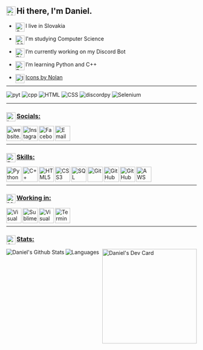## <img  align="left" alt="HandShake" width="24px" src="https://img.icons8.com/nolan/64/so-so.png"/> Hi there, I'm Daniel.

- <img align="left" alt="Country" width="24px" src="https://img.icons8.com/nolan/64/country.png"/> I live in Slovakia<br/><br/> 
- <img align="left" alt="CS" width="24px" src="https://img.icons8.com/nolan/64/curly-brackets.png"/>I'm studying Computer Science<br/><br/> 
- <img align="left" alt="Discord" width="24px" src="https://img.icons8.com/nolan/64/discord-logo.png"/></img> I’m currently working on my Discord Bot<br/><br/>
- <img align="left" alt="Python" width="24px" src="https://img.icons8.com/nolan/64/python.png"/> I’m learning Python and C++<br/><br/>
- <img align="left" alt="Icons" width="24px" src="https://img.icons8.com/nolan/64/info.png"/>[Icons by Nolan][icons]<br/>

---




![pyt](https://img.shields.io/badge/python-3.9-8d42fb?style=for-the-badge&logo=python&logoColor=8d42fb) ![cpp](https://img.shields.io/badge/c++-11-3f67fb?style=for-the-badge&logoColor=3f67fb&logo=c%2B%2B) ![HTML](https://img.shields.io/badge/HTML-5-8d42fb?style=for-the-badge&logoColor=8d42fb&logo=html5) ![CSS](https://img.shields.io/badge/CSS-3-3f67fb?style=for-the-badge&logoColor=3f67fb&logo=css3)  ![discordpy](https://img.shields.io/badge/discord-py-8d42fb?style=for-the-badge&logo=discord&logoColor=8d42fb) ![Selenium](https://img.shields.io/badge/Selenium-3.141.0-3f67fb?style=for-the-badge&logoColor=3f67fb&logo=sellfy)


---

### <ins><img align="left" alt="Info" width="24px" src="https://img.icons8.com/nolan/64/information.png"/>Socials:</ins>

[<img align="left" alt="website.com" width="40px" src="https://img.icons8.com/nolan/64/domain.png" />][devpage]
[<img align="left" alt="Instagram" width="40x" src="https://img.icons8.com/nolan/64/instagram-new.png" />][instagram]
[<img align="left" alt="Facebook" width="40px" src="https://img.icons8.com/nolan/64/facebook.png" />][facebook]
[<img align="left" alt="Email" width="40px" src="https://img.icons8.com/nolan/64/gmail.png" />][email]

<br/>
<br/>

---

### <ins><img align="left" alt="Brain" width="24px" src="https://img.icons8.com/nolan/64/brain.png"/>Skills:</ins>

<img align="left" alt="Python" width="40px" src="https://img.icons8.com/nolan/64/python.png" />

<img align="left" alt="C++" width="40px" src="https://img.icons8.com/nolan/64/c-plus-plus.png" />

<img align="left" alt="HTML5" width="40px" src="https://img.icons8.com/nolan/64/html-5.png" />

<img align="left" alt="CSS3" width="40px" src="https://img.icons8.com/nolan/64/css-filetype.png" />

<img align="left" alt="SQL" width="40px" src="https://img.icons8.com/nolan/64/sql.png" />

<img align="left" alt="Git" width="40px" src="https://img.icons8.com/nolan/64/git.png" />

<img align="left" alt="GitHub" width="40px" src="https://img.icons8.com/nolan/64/github.png" />

<img align="left" alt="GitHub" width="40px" src="https://img.icons8.com/nolan/64/linux--v2.png" />

<img align="left" alt="AWS" width="40px" src="https://img.icons8.com/color/48/000000/amazon-web-services.png" />

<br>
<br>

---

### <ins><img align="left" alt="Maintenance" width="24px" src="https://img.icons8.com/nolan/64/maintenance.png"/>Working in:</ins> 

<img align="left" alt="Visual Studio Code" width="40px" src="https://img.icons8.com/nolan/64/visual-studio-code-2019.png" />

<img align="left" alt="Sublime" width="40px" src="https://img.icons8.com/nolan/64/sublime-text-new-logo.png"/>

<img align="left" alt="Visual Studio" width="40px" src="https://img.icons8.com/nolan/64/visual-studio-2019.png" />

<img align="left" alt="Terminal" width="40x" src="https://img.icons8.com/nolan/64/console.png" />



<br/>
<br/>

---

### <ins><img align="left" alt="Stats" width="24px" src="https://img.icons8.com/nolan/64/line-chart.png"/>[Stats:][githubstat]</ins>

<img align="left" alt="Daniel's Github Stats" src="https://github-readme-stats.vercel.app/api?username=DanielUnavailable503&amp;show_icons=true&amp;hide_border=true&amp;title_color=C822FF&amp;bg_color=0d1117&amp;text_color=1A6DFF&amp;icon_color=f1f1f1&amp;include_all_commits=true" />

<a href="https://app.daily.dev/DanielUnavailable503">
 <img align="right" src="https://github.com/Daydream404/Daydream404/blob/master/devcard.svg" width="250"  alt="Daniel's Dev Card" />
</a>

[//]: # (https://api.daily.dev/devcards/0b7ece7b3b7d4b73b0785becaad0d61d.png?r=ef8)

<img align="left" alt="Languages" src="https://github-readme-stats.vercel.app/api/top-langs/?username=DanielUnavailable503&amp;bg_color=0d1117&amp;title_color=C822FF&amp;text_color=1A6DFF&amp;icon_color=f1f1f1&amp;hide_border=true&amp;layout=compact" />
 

[githubstat]: https://github.com/anuraghazra/github-readme-stats
[instagram]: https://instagram.com/daniel_slosar
[email]: mailto:danielslosar@proton.me
[facebook]: https://www.facebook.com/405error
[website]: https://dev.page/danielslosar
[icons]: https://icons8.com/icons/nolan
[devpage]: https://dev.page/danielslosar
